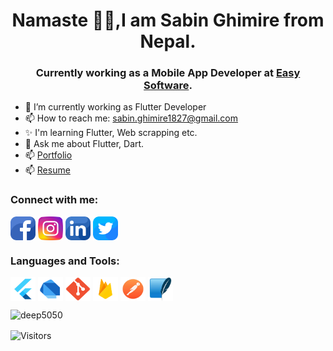 <h1 align="center">Namaste 🙏🙏,I am Sabin Ghimire from Nepal.</h1>

<h3 align="center"> Currently working as a Mobile App Developer at <a href="https://easysoftware.com.np/" target="blank"><span>Easy Software</span></a>.</h3>
 
- 🔭 I’m currently working as Flutter Developer
- 📫 How to reach me: <a href="mailto:sabin.ghimire1827@gmail.com" target="blank"><span>sabin.ghimire1827@gmail.com</span></a>
- ✨ I'm learning Flutter, Web scrapping etc.
- 💬 Ask me about Flutter, Dart.
- 📫 <a href="https://saw2110.github.io/Portfolio/" target="blank"><span>Portfolio</span></a>
- 📫 <a href="https://drive.google.com/file/d/1WdaY4Pe4so_4PZDqIK1T7xgyJKQJ72ub/view?usp=sharing" target="blank"><span>Resume</span></a>


<h3 align="left">Connect with me:</h3>
<p align="left">
<a href="https://www.facebook.com/Saw2110/" target="blank"><img align="center" src="https://raw.githubusercontent.com/Saw2110/Saw2110/main/assets/facebook.png" alt="saw2110" height="38" width="40" /></a>
<a href="https://www.instagram.com/saw2110/" target="blank"><img align="center" src="https://raw.githubusercontent.com/Saw2110/Saw2110/main/assets/instagram.png" alt="saw2110" height="38" width="40" /></a>
<a href="https://www.linkedin.com/in/saw2110/" target="blank"><img align="center" src="https://raw.githubusercontent.com/Saw2110/Saw2110/main/assets/linkedin.png" alt="saw2110" height="38" width="40" /></a>
<a href="https://twitter.com/Saw1827" target="blank"><img align="center" src="https://raw.githubusercontent.com/Saw2110/Saw2110/main/assets/twitter.png" alt="saw2110" height="38" width="40" /></a>
</p>

<h3 align="left">Languages and Tools:</h3>
<p align="left">
<a href="https://raw.githubusercontent.com/Saw2110/Saw2110/main/assets/flutter.png" target="blank"><img align="center" src="https://raw.githubusercontent.com/Saw2110/Saw2110/main/assets/flutter.png" alt="saw2110" height="38" width="40" /></a>
<a href="https://raw.githubusercontent.com/Saw2110/Saw2110/main/assets/dart.png" target="blank"><img align="center" src="https://raw.githubusercontent.com/Saw2110/Saw2110/main/assets/dart.png" alt="saw2110" height="38" width="40" /></a>
<a href="https://raw.githubusercontent.com/Saw2110/Saw2110/main/assets/github.png" target="blank"><img align="center" src="https://raw.githubusercontent.com/Saw2110/Saw2110/main/assets/github.png" alt="saw2110" height="38" width="40" /></a>
<a href="https://raw.githubusercontent.com/Saw2110/Saw2110/main/assets/firebase.png" target="blank"><img align="center" src="https://raw.githubusercontent.com/Saw2110/Saw2110/main/assets/firebase.png" alt="saw2110" height="38" width="40" /></a>
<a href="https://raw.githubusercontent.com/Saw2110/Saw2110/main/assets/postman.png" target="blank"><img align="center" src="https://raw.githubusercontent.com/Saw2110/Saw2110/main/assets/postman.png" alt="saw2110" height="38" width="40" /></a>
<a href="https://raw.githubusercontent.com/Saw2110/Saw2110/main/assets/sqlite.png" target="blank"><img align="center" src="https://raw.githubusercontent.com/Saw2110/Saw2110/main/assets/sqlite.png" alt="saw2110" height="38" width="40" /></a>
</p>

<p align="left"> <img src="https://github-readme-stats.vercel.app/api?username=Saw2110&show_icons=true" alt="deep5050" /> </p>

<p align=left>                           
  <img align=center  src="https://visitor-badge.laobi.icu/badge?page_id=saw2110" alt="Visitors">                     
</p>

<!--
**Saw2110/Saw2110** is a ✨ _special_ ✨ repository because its `README.md` (this file) appears on your GitHub profile.

Here are some ideas to get you started:

- 🔭 I’m currently working on ...
- 🌱 I’m currently learning ...
- 👯 I’m looking to collaborate on ...
- 🤔 I’m looking for help with ...
- 💬 Ask me about ...
- 📫 How to reach me: ...
- 😄 Pronouns: ...
- ⚡ Fun fact: ...
-->
